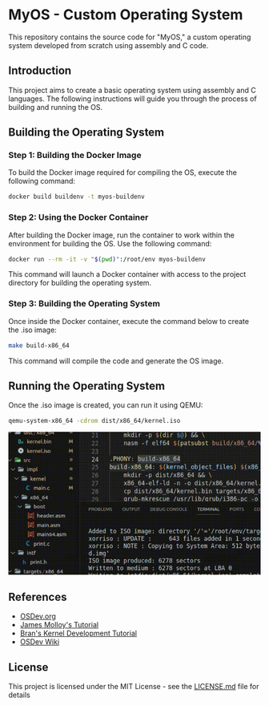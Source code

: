 # MyOS - Custom Operating System

This repository contains the source code for "MyOS," a custom operating system developed from scratch using assembly and C code.

## Introduction

This project aims to create a basic operating system using assembly and C languages. The following instructions will guide you through the process of building and running the OS.

## Building the Operating System

### Step 1: Building the Docker Image

To build the Docker image required for compiling the OS, execute the following command:

```bash
docker build buildenv -t myos-buildenv 
```

### Step 2: Using the Docker Container

After building the Docker image, run the container to work within the environment for building the OS. Use the following command:

```bash
docker run --rm -it -v "$(pwd)":/root/env myos-buildenv
```
This command will launch a Docker container with access to the project directory for building the operating system.

### Step 3: Building the Operating System

Once inside the Docker container, execute the command below to create the .iso image:

```bash
make build-x86_64
```

This command will compile the code and generate the OS image.


## Running the Operating System
Once the .iso image is created, you can run it using QEMU:

```bash
qemu-system-x86_64 -cdrom dist/x86_64/kernel.iso
```

![Example GIF](video.gif)

## References

- [OSDev.org](https://wiki.osdev.org/Expanded_Main_Page)
- [James Molloy's Tutorial](http://www.jamesmolloy.co.uk/tutorial_html/index.html)
- [Bran's Kernel Development Tutorial](http://www.osdever.net/bkerndev/Docs/intro.htm)
- [OSDev Wiki](https://wiki.osdev.org/Main_Page)

## License

This project is licensed under the MIT License - see the [LICENSE.md](LICENSE) file for details


